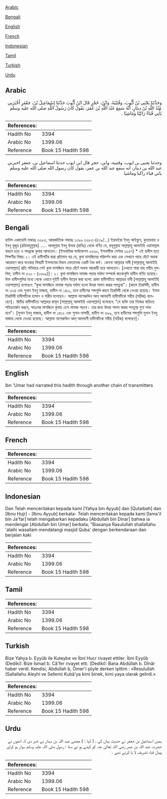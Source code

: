 [Arabic](#arabic)

[Bengali](#bengali)

[English](#english)

[French](#french)

[Indonesian](#indonesian)

[Tamil](#tamil)

[Turkish](#turkish)

[Urdu](#urdu)

## Arabic


<div dir="rtl" lang="ar" style={{fontSize:'larger',backgroundColor:'#f8f9fa',padding:20}}>
وَحَدَّثَنَا يَحْيَى بْنُ أَيُّوبَ، وَقُتَيْبَةُ، وَابْنُ، حُجْرٍ قَالَ ابْنُ أَيُّوبَ حَدَّثَنَا إِسْمَاعِيلُ بْنُ، جَعْفَرٍ أَخْبَرَنِي عَبْدُ اللَّهِ بْنُ دِينَارٍ، أَنَّهُ سَمِعَ عَبْدَ اللَّهِ بْنَ عُمَرَ، يَقُولُ كَانَ رَسُولُ اللَّهِ صلى الله عليه وسلم يَأْتِي قُبَاءً رَاكِبًا وَمَاشِيًا ‏.‏
</div>
<div style={{backgroundColor:'#f8f9fa',padding:20, marginBottom: 10}}><table> <thead> <tr> <th>References:</th> <th></th> </tr> </thead> <tbody><tr><td>Hadith No</td><td>3394</td></tr><tr><td>Arabic No</td><td>1399.06</td></tr><tr><td>Reference</td><td>Book 15 Hadith 598</td></tr></tbody></table></div>


<div dir="rtl" lang="ar" style={{fontSize:'larger',backgroundColor:'#f8f9fa',padding:20}}>
وحدثنا يحيى بن ايوب، وقتيبة، وابن، حجر قال ابن ايوب حدثنا اسماعيل بن، جعفر اخبرني عبد الله بن دينار، انه سمع عبد الله بن عمر، يقول كان رسول الله صلى الله عليه وسلم ياتي قباء راكبا وماشيا
</div>
<div style={{backgroundColor:'#f8f9fa',padding:20, marginBottom: 10}}><table> <thead> <tr> <th>References:</th> <th></th> </tr> </thead> <tbody><tr><td>Hadith No</td><td>3394</td></tr><tr><td>Arabic No</td><td>1399.06</td></tr><tr><td>Reference</td><td>Book 15 Hadith 598</td></tr></tbody></table></div>

## Bengali


<div dir="ltr" lang="bn" style={{fontSize:'larger',backgroundColor:'#f8f9fa',padding:20}}>
হাদিস একাডেমি নাম্বারঃ ৩২৮৫, আন্তর্জাতিক নাম্বারঃ ১৩৯৯ ৩২৮৫-(৫১৯/...) ইয়াহইয়া ইবনু আইয়্যুব, কুতায়বাহ ও ইবনু হুজুর (রহিমাহুমুল্লাহ) ..... আবদুল্লাহ ইবনু উমার (রাযিঃ) থেকে বর্ণিত যে, রসূলুল্লাহ সাল্লাল্লাহু আলাইহি ওয়াসাল্লাম বাহনে চড়ে ও পদব্রজে কুবায় আসতেন। (ইসলামিক ফাউন্ডেশন ৩২৬০, ইসলামীক সেন্টার ৩২৫৭) * এই হাদীস হতে শিক্ষণীয় বিষয়: ১। এই হাদীসটির দ্বারা প্রতিমান হয় যে, কুবা মাসজিদের পরিদর্শন করা এবং সেখানে পায়ে হেঁটে অথবা আরোহণ করে যাওয়ার বিষয়টি ইসলামের বিধান মোতাবেক একটি বৈধ কর্ম। কেননা আল্লাহর নাবী [সাল্লাল্লাহু আলাইহি ওয়াসাল্লাম] প্রতি শনিবারে সেই কুবা মাসজিদে পায়ে হেঁটে অথবা আরোহী হয়ে আসতেন। [দেখতে পারা যায় সহীহ মুসলিম, হাদীস নং ৫২০ - (১৩৯৯)]। ২। কুবা মাসজিদে নামাজ পড়ার মর্যাদা সম্পর্কে কতকগুলি হাদীস বর্ণিত হয়েছে। উক্ত হাদীসগুলির মধ্যে থেকে এখানে দুইটি হাদীস উল্লেখ করা হলো: প্রথম হাদীসটিতে আল্লাহর নাবী [সাল্লাল্লাহু আলাইহি ওয়াসাল্লাম] বলেছেন: “কুবা মাসজিদে নামাজ পড়ার মর্যাদা হলো উমরা পালন করার সমতুল্য”। [জামে তিরমিযী, হাদীস নং ৩২৪ এবং সুনান ইবনু মাজাহ, হাদীস নং ১৪১১, তবে হাদীসের শব্দগুলি জামে তিরমিযী থেকে নেওয়া হয়েছে। ইমাম তিরমিযী হাদীসটিকে হাসান ও গারীব বলেছেন। আল্লামা নাসেরুদ্দিন আল্ আলবাণী হাদীসটিকে সহীহ (সঠিক) বলেছেন]। দ্বিতীয় হাদীসটিতে আল্লাহর রাসূল [সাল্লাল্লাহু আলাইহি ওয়াসাল্লাম] বলেছেন: “যে ব্যক্তি তার নিজের বাড়িতে পবিত্রতার্জন করবে, অতঃপর মাসজিদে কুবায় এসে নামাজ পড়বে। তার জন্য উমরা পালন করার সমতুল্য পুণ্য লাভ হবে”। [সুনান ইবনু মাজাহ, হাদীস নং ১৪১২ এবং সুনান নাসায়ী, হাদীস নং ৬৯৯, তবে হাদীসের শব্দগুলি সুনান ইবনু মাজাহ থেকে নেওয়া হয়েছে। আল্লামা নাসেরুদ্দিন আল্ আলবাণী হাদীসটিকে সহীহ (সঠিক) বলেছেন]।
</div>
<div style={{backgroundColor:'#f8f9fa',padding:20, marginBottom: 10}}><table> <thead> <tr> <th>References:</th> <th></th> </tr> </thead> <tbody><tr><td>Hadith No</td><td>3394</td></tr><tr><td>Arabic No</td><td>1399.06</td></tr><tr><td>Reference</td><td>Book 15 Hadith 598</td></tr></tbody></table></div>

## English


<div dir="ltr" lang="en" style={{fontSize:'larger',backgroundColor:'#f8f9fa',padding:20}}>
Ibn 'Umar had narrated this hadith through another chain of transmitters
</div>
<div style={{backgroundColor:'#f8f9fa',padding:20, marginBottom: 10}}><table> <thead> <tr> <th>References:</th> <th></th> </tr> </thead> <tbody><tr><td>Hadith No</td><td>3394</td></tr><tr><td>Arabic No</td><td>1399.06</td></tr><tr><td>Reference</td><td>Book 15 Hadith 598</td></tr></tbody></table></div>

## French


<div dir="ltr" lang="fr" style={{fontSize:'larger',backgroundColor:'#f8f9fa',padding:20}}>

</div>
<div style={{backgroundColor:'#f8f9fa',padding:20, marginBottom: 10}}><table> <thead> <tr> <th>References:</th> <th></th> </tr> </thead> <tbody><tr><td>Hadith No</td><td>3394</td></tr><tr><td>Arabic No</td><td>1399.06</td></tr><tr><td>Reference</td><td>Book 15 Hadith 598</td></tr></tbody></table></div>

## Indonesian


<div dir="ltr" lang="id" style={{fontSize:'larger',backgroundColor:'#f8f9fa',padding:20}}>
Dan Telah menceritakan kepada kami [Yahya bin Ayyub] dan [Qutaibah] dan [Ibnu Hujr] - [Ibnu Ayyub] berkata- Telah menceritakan kepada kami [Isma'il bin Ja'far] telah mengabarkan kepadaku [Abdullah bin Dinar] bahwa ia mendengar [Abdullah bin Umar] berkata; "Biasanya Rasulullah shallallahu 'alaihi wasallam mendatangi masjid Quba' dengan berkendaraan dan berjalan kaki
</div>
<div style={{backgroundColor:'#f8f9fa',padding:20, marginBottom: 10}}><table> <thead> <tr> <th>References:</th> <th></th> </tr> </thead> <tbody><tr><td>Hadith No</td><td>3394</td></tr><tr><td>Arabic No</td><td>1399.06</td></tr><tr><td>Reference</td><td>Book 15 Hadith 598</td></tr></tbody></table></div>

## Tamil


<div dir="ltr" lang="ta" style={{fontSize:'larger',backgroundColor:'#f8f9fa',padding:20}}>

</div>
<div style={{backgroundColor:'#f8f9fa',padding:20, marginBottom: 10}}><table> <thead> <tr> <th>References:</th> <th></th> </tr> </thead> <tbody><tr><td>Hadith No</td><td>3394</td></tr><tr><td>Arabic No</td><td>1399.06</td></tr><tr><td>Reference</td><td>Book 15 Hadith 598</td></tr></tbody></table></div>

## Turkish


<div dir="ltr" lang="tr" style={{fontSize:'larger',backgroundColor:'#f8f9fa',padding:20}}>
Bize Yahya b. Eyyûb ile Kuteybe ve İbni Hucr rivayet ettiler. İbni Eyyûb (Dediki): Bize İsmail b. Câ'fer rivayet etti. (Dediki): Bana Abdûllah b. Dînâr haber verdi. Kendisi, Abdullah b, Ömer'i şöyle derken işittim : «Resulullah (Sallallahu Aleyhi ve Sellem) Kubâ'ya kimi binek, kimi yaya olarak gelirdi.»
</div>
<div style={{backgroundColor:'#f8f9fa',padding:20, marginBottom: 10}}><table> <thead> <tr> <th>References:</th> <th></th> </tr> </thead> <tbody><tr><td>Hadith No</td><td>3394</td></tr><tr><td>Arabic No</td><td>1399.06</td></tr><tr><td>Reference</td><td>Book 15 Hadith 598</td></tr></tbody></table></div>

## Urdu


<div dir="rtl" lang="ur" style={{fontSize:'larger',backgroundColor:'#f8f9fa',padding:20}}>
ہمیں اسماعیل بن جعفر نے حدیث بیان کی ، ( کہا : ) مجھے عبد اللہ بن دینار نے خبر دی کہ انھوں نے حضرت عبد اللہ بن عمر رضی اللہ تعالیٰ عنہ کو کہتے ہو ئے سنا : رسول صلی اللہ علیہ وسلم سوار ہو کراور پیدل قباء تشریف لا یا کرتے تھے ۔
</div>
<div style={{backgroundColor:'#f8f9fa',padding:20, marginBottom: 10}}><table> <thead> <tr> <th>References:</th> <th></th> </tr> </thead> <tbody><tr><td>Hadith No</td><td>3394</td></tr><tr><td>Arabic No</td><td>1399.06</td></tr><tr><td>Reference</td><td>Book 15 Hadith 598</td></tr></tbody></table></div>